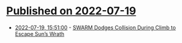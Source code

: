 # [Published on 2022-07-19](index.md)

* [2022-07-19, 15:51:00](https://soylentnews.org/article.pl?sid=22/07/18/1752224&from=rss) - [SWARM Dodges Collision During Climb to Escape Sun’s Wrath](https://soylentnews.org/article.pl?sid=22/07/18/1752224&from=rss)
